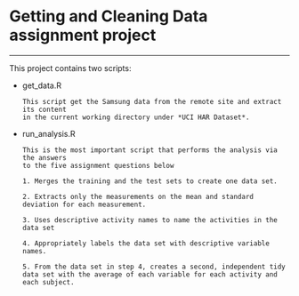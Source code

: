 # Getting and Cleaning Data assignment project
___

This project contains two scripts:

+ get_data.R

      This script get the Samsung data from the remote site and extract its content 
      in the current working directory under *UCI HAR Dataset*.

+ run_analysis.R

      This is the most important script that performs the analysis via the answers 
      to the five assignment questions below
      
      1. Merges the training and the test sets to create one data set.
      
      2. Extracts only the measurements on the mean and standard deviation for each measurement.
      
      3. Uses descriptive activity names to name the activities in the data set
      
      4. Appropriately labels the data set with descriptive variable names.
      
      5. From the data set in step 4, creates a second, independent tidy data set with the average of each variable for each activity and each subject.



